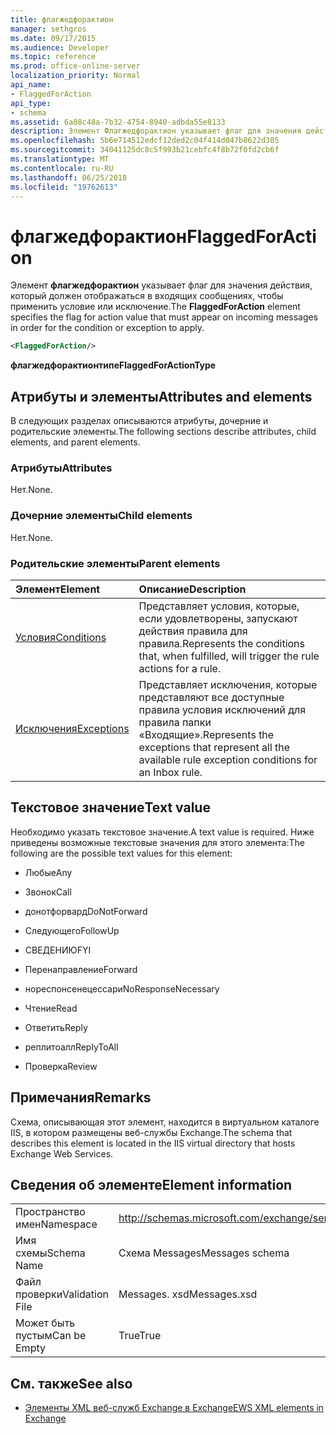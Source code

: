 ```yaml
---
title: флагжедфорактион
manager: sethgros
ms.date: 09/17/2015
ms.audience: Developer
ms.topic: reference
ms.prod: office-online-server
localization_priority: Normal
api_name:
- FlaggedForAction
api_type:
- schema
ms.assetid: 6a08c48a-7b32-4754-8940-adbda55e8133
description: Элемент Флагжедфорактион указывает флаг для значения действия, который должен отображаться в входящих сообщениях, чтобы применить условие или исключение.
ms.openlocfilehash: 5b6e714512edcf12ded2c04f414d047b8622d305
ms.sourcegitcommit: 34041125dc8c5f993b21cebfc4f8b72f0fd2cb6f
ms.translationtype: MT
ms.contentlocale: ru-RU
ms.lasthandoff: 06/25/2018
ms.locfileid: "19762613"
---
```

# <a name="flaggedforaction"></a><span data-ttu-id="6f9ed-103">флагжедфорактион</span><span class="sxs-lookup"><span data-stu-id="6f9ed-103">FlaggedForAction</span></span>

<span data-ttu-id="6f9ed-104">Элемент **флагжедфорактион** указывает флаг для значения действия, который должен отображаться в входящих сообщениях, чтобы применить условие или исключение.</span><span class="sxs-lookup"><span data-stu-id="6f9ed-104">The **FlaggedForAction** element specifies the flag for action value that must appear on incoming messages in order for the condition or exception to apply.</span></span> 
  
```XML
<FlaggedForAction/>
```

 <span data-ttu-id="6f9ed-105">**флагжедфорактионтипе**</span><span class="sxs-lookup"><span data-stu-id="6f9ed-105">**FlaggedForActionType**</span></span>
## <a name="attributes-and-elements"></a><span data-ttu-id="6f9ed-106">Атрибуты и элементы</span><span class="sxs-lookup"><span data-stu-id="6f9ed-106">Attributes and elements</span></span>

<span data-ttu-id="6f9ed-107">В следующих разделах описываются атрибуты, дочерние и родительские элементы.</span><span class="sxs-lookup"><span data-stu-id="6f9ed-107">The following sections describe attributes, child elements, and parent elements.</span></span>
  
### <a name="attributes"></a><span data-ttu-id="6f9ed-108">Атрибуты</span><span class="sxs-lookup"><span data-stu-id="6f9ed-108">Attributes</span></span>

<span data-ttu-id="6f9ed-109">Нет.</span><span class="sxs-lookup"><span data-stu-id="6f9ed-109">None.</span></span>
  
### <a name="child-elements"></a><span data-ttu-id="6f9ed-110">Дочерние элементы</span><span class="sxs-lookup"><span data-stu-id="6f9ed-110">Child elements</span></span>

<span data-ttu-id="6f9ed-111">Нет.</span><span class="sxs-lookup"><span data-stu-id="6f9ed-111">None.</span></span>
  
### <a name="parent-elements"></a><span data-ttu-id="6f9ed-112">Родительские элементы</span><span class="sxs-lookup"><span data-stu-id="6f9ed-112">Parent elements</span></span>

|<span data-ttu-id="6f9ed-113">**Элемент**</span><span class="sxs-lookup"><span data-stu-id="6f9ed-113">**Element**</span></span>|<span data-ttu-id="6f9ed-114">**Описание**</span><span class="sxs-lookup"><span data-stu-id="6f9ed-114">**Description**</span></span>|
|:-----|:-----|
|[<span data-ttu-id="6f9ed-115">Условия</span><span class="sxs-lookup"><span data-stu-id="6f9ed-115">Conditions</span></span>](conditions.md) <br/> |<span data-ttu-id="6f9ed-116">Представляет условия, которые, если удовлетворены, запускают действия правила для правила.</span><span class="sxs-lookup"><span data-stu-id="6f9ed-116">Represents the conditions that, when fulfilled, will trigger the rule actions for a rule.</span></span>  <br/> |
|[<span data-ttu-id="6f9ed-117">Исключения</span><span class="sxs-lookup"><span data-stu-id="6f9ed-117">Exceptions</span></span>](exceptions.md) <br/> |<span data-ttu-id="6f9ed-118">Представляет исключения, которые представляют все доступные правила условия исключений для правила папки «Входящие».</span><span class="sxs-lookup"><span data-stu-id="6f9ed-118">Represents the exceptions that represent all the available rule exception conditions for an Inbox rule.</span></span>  <br/> |
   
## <a name="text-value"></a><span data-ttu-id="6f9ed-119">Текстовое значение</span><span class="sxs-lookup"><span data-stu-id="6f9ed-119">Text value</span></span>

<span data-ttu-id="6f9ed-120">Необходимо указать текстовое значение.</span><span class="sxs-lookup"><span data-stu-id="6f9ed-120">A text value is required.</span></span> <span data-ttu-id="6f9ed-121">Ниже приведены возможные текстовые значения для этого элемента:</span><span class="sxs-lookup"><span data-stu-id="6f9ed-121">The following are the possible text values for this element:</span></span>
  
- <span data-ttu-id="6f9ed-122">Любые</span><span class="sxs-lookup"><span data-stu-id="6f9ed-122">Any</span></span>
    
- <span data-ttu-id="6f9ed-123">Звонок</span><span class="sxs-lookup"><span data-stu-id="6f9ed-123">Call</span></span>
    
- <span data-ttu-id="6f9ed-124">донотфорвард</span><span class="sxs-lookup"><span data-stu-id="6f9ed-124">DoNotForward</span></span>
    
- <span data-ttu-id="6f9ed-125">Следующего</span><span class="sxs-lookup"><span data-stu-id="6f9ed-125">FollowUp</span></span>
    
- <span data-ttu-id="6f9ed-126">СВЕДЕНИЮ</span><span class="sxs-lookup"><span data-stu-id="6f9ed-126">FYI</span></span>
    
- <span data-ttu-id="6f9ed-127">Перенаправление</span><span class="sxs-lookup"><span data-stu-id="6f9ed-127">Forward</span></span>
    
- <span data-ttu-id="6f9ed-128">нореспонсенецессари</span><span class="sxs-lookup"><span data-stu-id="6f9ed-128">NoResponseNecessary</span></span>
    
- <span data-ttu-id="6f9ed-129">Чтение</span><span class="sxs-lookup"><span data-stu-id="6f9ed-129">Read</span></span>
    
- <span data-ttu-id="6f9ed-130">Ответить</span><span class="sxs-lookup"><span data-stu-id="6f9ed-130">Reply</span></span>
    
- <span data-ttu-id="6f9ed-131">реплитоалл</span><span class="sxs-lookup"><span data-stu-id="6f9ed-131">ReplyToAll</span></span>
    
- <span data-ttu-id="6f9ed-132">Проверка</span><span class="sxs-lookup"><span data-stu-id="6f9ed-132">Review</span></span>
    
## <a name="remarks"></a><span data-ttu-id="6f9ed-133">Примечания</span><span class="sxs-lookup"><span data-stu-id="6f9ed-133">Remarks</span></span>

<span data-ttu-id="6f9ed-134">Схема, описывающая этот элемент, находится в виртуальном каталоге IIS, в котором размещены веб-службы Exchange.</span><span class="sxs-lookup"><span data-stu-id="6f9ed-134">The schema that describes this element is located in the IIS virtual directory that hosts Exchange Web Services.</span></span>
  
## <a name="element-information"></a><span data-ttu-id="6f9ed-135">Сведения об элементе</span><span class="sxs-lookup"><span data-stu-id="6f9ed-135">Element information</span></span>

|||
|:-----|:-----|
|<span data-ttu-id="6f9ed-136">Пространство имен</span><span class="sxs-lookup"><span data-stu-id="6f9ed-136">Namespace</span></span>  <br/> |http://schemas.microsoft.com/exchange/services/2006/messages  <br/> |
|<span data-ttu-id="6f9ed-137">Имя схемы</span><span class="sxs-lookup"><span data-stu-id="6f9ed-137">Schema Name</span></span>  <br/> |<span data-ttu-id="6f9ed-138">Схема Messages</span><span class="sxs-lookup"><span data-stu-id="6f9ed-138">Messages schema</span></span>  <br/> |
|<span data-ttu-id="6f9ed-139">Файл проверки</span><span class="sxs-lookup"><span data-stu-id="6f9ed-139">Validation File</span></span>  <br/> |<span data-ttu-id="6f9ed-140">Messages. xsd</span><span class="sxs-lookup"><span data-stu-id="6f9ed-140">Messages.xsd</span></span>  <br/> |
|<span data-ttu-id="6f9ed-141">Может быть пустым</span><span class="sxs-lookup"><span data-stu-id="6f9ed-141">Can be Empty</span></span>  <br/> |<span data-ttu-id="6f9ed-142">True</span><span class="sxs-lookup"><span data-stu-id="6f9ed-142">True</span></span>  <br/> |
   
## <a name="see-also"></a><span data-ttu-id="6f9ed-143">См. также</span><span class="sxs-lookup"><span data-stu-id="6f9ed-143">See also</span></span>



- [<span data-ttu-id="6f9ed-144">Элементы XML веб-служб Exchange в Exchange</span><span class="sxs-lookup"><span data-stu-id="6f9ed-144">EWS XML elements in Exchange</span></span>](ews-xml-elements-in-exchange.md)


